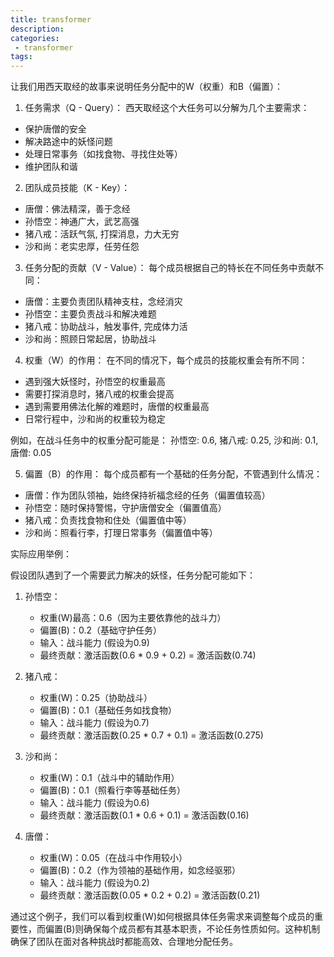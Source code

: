 ```yaml
---
title: transformer
description:
categories:
 - transformer
tags:
---
```


让我们用西天取经的故事来说明任务分配中的W（权重）和B（偏置）：

1. 任务需求（Q - Query）：
西天取经这个大任务可以分解为几个主要需求：
- 保护唐僧的安全
- 解决路途中的妖怪问题
- 处理日常事务（如找食物、寻找住处等）
- 维护团队和谐

2. 团队成员技能（K - Key）：
- 唐僧：佛法精深，善于念经
- 孙悟空：神通广大，武艺高强
- 猪八戒：活跃气氛, 打探消息，力大无穷
- 沙和尚：老实忠厚，任劳任怨

3. 任务分配的贡献（V - Value）：
每个成员根据自己的特长在不同任务中贡献不同：
- 唐僧：主要负责团队精神支柱，念经消灾
- 孙悟空：主要负责战斗和解决难题
- 猪八戒：协助战斗，触发事件, 完成体力活
- 沙和尚：照顾日常起居，协助战斗

4. 权重（W）的作用：
在不同的情况下，每个成员的技能权重会有所不同：
- 遇到强大妖怪时，孙悟空的权重最高
- 需要打探消息时，猪八戒的权重会提高
- 遇到需要用佛法化解的难题时，唐僧的权重最高
- 日常行程中，沙和尚的权重较为稳定

例如，在战斗任务中的权重分配可能是：
孙悟空: 0.6, 猪八戒: 0.25, 沙和尚: 0.1, 唐僧: 0.05

5. 偏置（B）的作用：
每个成员都有一个基础的任务分配，不管遇到什么情况：
- 唐僧：作为团队领袖，始终保持祈福念经的任务（偏置值较高）
- 孙悟空：随时保持警惕，守护唐僧安全（偏置值高）
- 猪八戒：负责找食物和住处（偏置值中等）
- 沙和尚：照看行李，打理日常事务（偏置值中等）

实际应用举例：

假设团队遇到了一个需要武力解决的妖怪，任务分配可能如下：

1. 孙悟空：
   - 权重(W)最高：0.6（因为主要依靠他的战斗力）
   - 偏置(B)：0.2（基础守护任务）
   - 输入：战斗能力 (假设为0.9)
   - 最终贡献：激活函数(0.6 * 0.9 + 0.2) = 激活函数(0.74)

2. 猪八戒：
   - 权重(W)：0.25（协助战斗）
   - 偏置(B)：0.1（基础任务如找食物）
   - 输入：战斗能力 (假设为0.7)
   - 最终贡献：激活函数(0.25 * 0.7 + 0.1) = 激活函数(0.275)

3. 沙和尚：
   - 权重(W)：0.1（战斗中的辅助作用）
   - 偏置(B)：0.1（照看行李等基础任务）
   - 输入：战斗能力 (假设为0.6)
   - 最终贡献：激活函数(0.1 * 0.6 + 0.1) = 激活函数(0.16)

4. 唐僧：
   - 权重(W)：0.05（在战斗中作用较小）
   - 偏置(B)：0.2（作为领袖的基础作用，如念经驱邪）
   - 输入：战斗能力 (假设为0.2)
   - 最终贡献：激活函数(0.05 * 0.2 + 0.2) = 激活函数(0.21)

通过这个例子，我们可以看到权重(W)如何根据具体任务需求来调整每个成员的重要性，而偏置(B)则确保每个成员都有其基本职责，不论任务性质如何。这种机制确保了团队在面对各种挑战时都能高效、合理地分配任务。